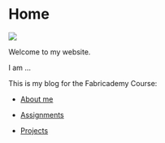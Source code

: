 # Home

![](http://placehold.it/1024x300)


Welcome to my website. 

I am ...

This is my blog for the Fabricademy Course:

- [About me](about.md)

- [Assignments](assignments/index.md)

- [Projects](projects/index.md)
